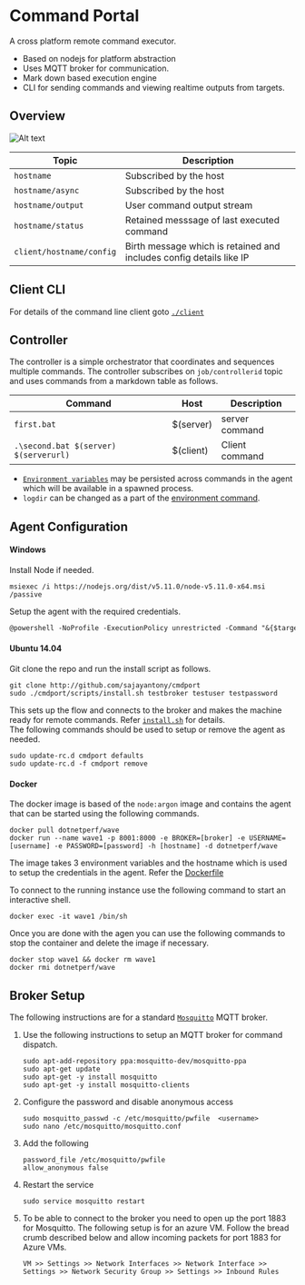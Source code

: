 # Command Portal

A cross platform remote command executor. 

* Based on nodejs for platform abstraction 
* Uses MQTT broker for communication.
* Mark down based execution engine
* CLI for sending commands and viewing realtime outputs from targets.

## Overview

![Alt text](http://sajayantony.github.io/cmdport/images/diagram.svg)

|Topic|Description|
|----|-----------|
|`hostname`| Subscribed by the host |
|`hostname/async`| Subscribed by the host |
|`hostname/output`| User command output stream | 
| `hostname/status` | Retained messsage of last executed command | 
| `client/hostname/config` | Birth message which is retained and includes config details like IP |  

## Client CLI
For details of the command line client goto [`./client`](/client)

## Controller

The controller is a simple orchestrator that coordinates and sequences multiple commands. The controller subscribes on `job/controllerid` topic and uses commands from a markdown table as follows. 

| Command     | Host      |Description|
|-------------|-----------|-----------|
| `first.bat` | $(server) |server command| 
| `.\second.bat $(server) $(serverurl)` | $(client) | Client command |

* [`Environment variables`](/../../issues/9) may be persisted across commands in the agent which will be available in a spawned process.
* `logdir` can be changed as a part of the [environment command](/client#setting-environment-variables). 


## Agent Configuration

#### Windows 

Install Node if needed. 
```
msiexec /i https://nodejs.org/dist/v5.11.0/node-v5.11.0-x64.msi /passive
```
Setup the agent with the required credentials. 
```ps
@powershell -NoProfile -ExecutionPolicy unrestricted -Command "&{$target='c:\cmdport\';$broker='test';$username='test';$password='test';iex ((new-object net.webclient).DownloadString('https://raw.githubusercontent.com/SajayAntony/cmdport/master/scripts/Install.ps1'))}" 
```

#### Ubuntu 14.04
 
 Git clone the repo and run the install script as follows. 
```
git clone http://github.com/sajayantony/cmdport
sudo ./cmdport/scripts/install.sh testbroker testuser testpassword
```
    
This sets up the flow and connects to the broker and makes the machine ready for remote commands. Refer [`install.sh`](/scripts/install.sh) for details.    
The following commands should be used to setup or remove the agent as needed. 
```
sudo update-rc.d cmdport defaults 
sudo update-rc.d -f cmdport remove
```

#### Docker 

The docker image is based of the `node:argon` image and contains the agent that can be started using the following commands. 

```
docker pull dotnetperf/wave
docker run --name wave1 -p 8001:8000 -e BROKER=[broker] -e USERNAME=[username] -e PASSWORD=[password] -h [hostname] -d dotnetperf/wave
```
The image takes 3 environment variables and the hostname which is used to setup the credentials in the agent. 
Refer the [Dockerfile](scripts/Dockerfile) 

To connect to the running instance use the following command to start an interactive shell. 

```
docker exec -it wave1 /bin/sh
```

Once you are done with the agen you can use the following commands to stop the container and delete the image if necessary. 

```
docker stop wave1 && docker rm wave1
docker rmi dotnetperf/wave
```

## Broker Setup

The following instructions are for a standard [`Mosquitto`](http://mosquitto.org/) MQTT broker. 

1. Use the following instructions to setup an MQTT broker for command dispatch. 
    
    ```
    sudo apt-add-repository ppa:mosquitto-dev/mosquitto-ppa
    sudo apt-get update
    sudo apt-get -y install mosquitto
    sudo apt-get -y install mosquitto-clients
    ```
2. Configure the password and disable anonymous access

    ```
    sudo mosquitto_passwd -c /etc/mosquitto/pwfile  <username>
    sudo nano /etc/mosquitto/mosquitto.conf
    ```

3. Add the following 

    ```
    password_file /etc/mosquitto/pwfile
    allow_anonymous false
    ```

4.  Restart the service 

    ```
    sudo service mosquitto restart
    ```

5. To be able to connect to the broker you need to open up the port 1883 for Mosquitto. The following setup is for an azure VM. Follow the bread crumb  described below and allow incoming packets for port 1883 for Azure VMs.
    ```
    VM >> Settings >> Network Interfaces >> Network Interface >> Settings >> Network Security Group >> Settings >> Inbound Rules 
    ```
